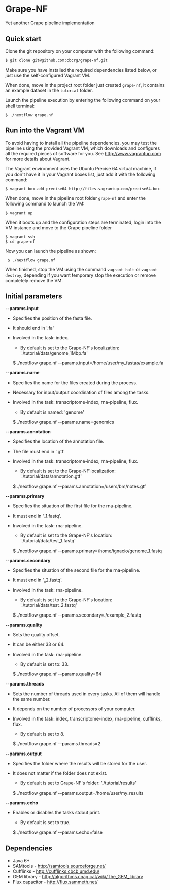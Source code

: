 Grape-NF
========

Yet another Grape pipeline implementation



Quick start 
-----------

Clone the git repository on your computer with the following command:

    $ git clone git@github.com:cbcrg/grape-nf.git
    

Make sure you have installed the required dependencies listed below, or just 
use the self-configured Vagrant VM. 


When done, move in the project root folder just created `grape-nf`, 
it contains an example dataset in the `tutorial` folder. 

Launch the pipeline execution by entering the following command 
on your shell terminal:

    $ ./nextflow grape.nf
    

Run into the Vagrant VM
-----------------------

To avoid having to install all the pipeline dependencies, you may test the pipeline using 
the provided Vagrant VM, which downloads and configures all the required pieces 
of software for you. See http://www.vagrantup.com for more details about Vagrant.

The Vagrant environment uses the Ubuntu Precise 64 virtual machine, if you don't have it 
in your Vagrant boxes list, just add it with the following command: 

    $ vagrant box add precise64 http://files.vagrantup.com/precise64.box 
    

When done, move in the pipeline root folder `grape-nf` and enter the following command
to launch the VM:
  
    $ vagrant up 


When it boots up and the configuration steps are terminated, login into the VM instance 
and move to the Grape pipeline folder 

    $ vagrant ssh 
    $ cd grape-nf
    
Now you can launch the pipeline as shown: 

	 $ ./nextflow grape.nf



When finished, stop the VM using the command `vagrant halt` or `vagrant destroy`, depending if you
want temporary stop the execution or remove completely remove the VM. 


Initial parameters
------------------

**--params.input**  
  
 
* Specifies the position of the fasta file.  
* It should end in '.fa'  
* Involved in the task: index.  
    * By default is set to the Grape-NF's localization: './tutorial/data/genome_1Mbp.fa' 

	 $ ./nextflow grape.nf --params.input=/home/user/my_fastas/example.fa  
    
  
 
**--params.name** 
  
 
* Specifies the name for the files created during the process.  
* Necessary for input/output coordination of files among the tasks.  
* Involved in the task: transcriptome-index, rna-pipeline, flux.  
    * By default is named: 'genome' 

    $ ./nextflow grape.nf --params.name=genomics  
  

**--params.annotation** 
  
 
* Specifies the location of the annotation file.  
* The file must end in '.gtf'  
* Involved in the task: transcriptome-index, rna-pipeline, flux.  
    * By default is set to the Grape-NF'localization: './tutorial/data/annotation.gtf' 

    $ ./nextflow grape.nf --params.annotation=/users/bm/notes.gtf  

  
**--params.primary** 
  
 
* Specifies the situation of the first file for the rna-pipeline.  
* It must end in '_1.fastq'.  
* Involved in the task: rna-pipeline.  
    * By default is set to the Grape-NF's location: './tutorial/data/test_1.fastq' 

    $ ./nextflow grape.nf --params.primary=/home/ignacio/genome_1.fastq  
  
  
**--params.secondary** 
  
 
* Specifies the situation of the second file for the rna-pipeline.  
* It must end in '_2.fastq'.  
* Involved in the task: rna-pipeline.  
    * By default is set to the Grape-NF's location: './tutorial/data/test_2.fastq' 

    $ ./nextflow grape.nf --params.secondary=./example_2.fastq  


**--params.quality** 
  
 
* Sets the quality offset.  
* It can be either 33 or 64.  
* Involved in the task: rna-pipeline.  
    * By default is set to: 33. 

    $ ./nextflow grape.nf --params.quality=64  


**--params.threads** 
  
 
* Sets the number of threads used in every tasks. All of them will handle the same number.  
* It depends on the number of processors of your computer.  
* Involved in the task: index, transcriptome-index, rna-pipeline, cufflinks, flux.  
    * By default is set to 8. 

    $ ./nextflow grape.nf --params.threads=2  
  
  
**--params.output** 
  
 
* Specifies the folder where the results will be stored for the user.  
* It does not matter if the folder does not exist.  
    * By default is set to Grape-NF's folder: './tutorial/results' 

    $ ./nextflow grape.nf --params.output=/home/user/my_results  
  
  
**--params.echo** 
  
 
* Enables or disables the tasks stdout print.  
    * By default is set to true. 

    $ ./nextflow grape.nf --params.echo=false  
  
  
Dependencies 
------------

 * Java 6+ 
 * SAMtools - http://samtools.sourceforge.net/ 
 * Cufflinks - http://cufflinks.cbcb.umd.edu/
 * GEM library - http://algorithms.cnag.cat/wiki/The_GEM_library
 * Flux capacitor - http://flux.sammeth.net/



